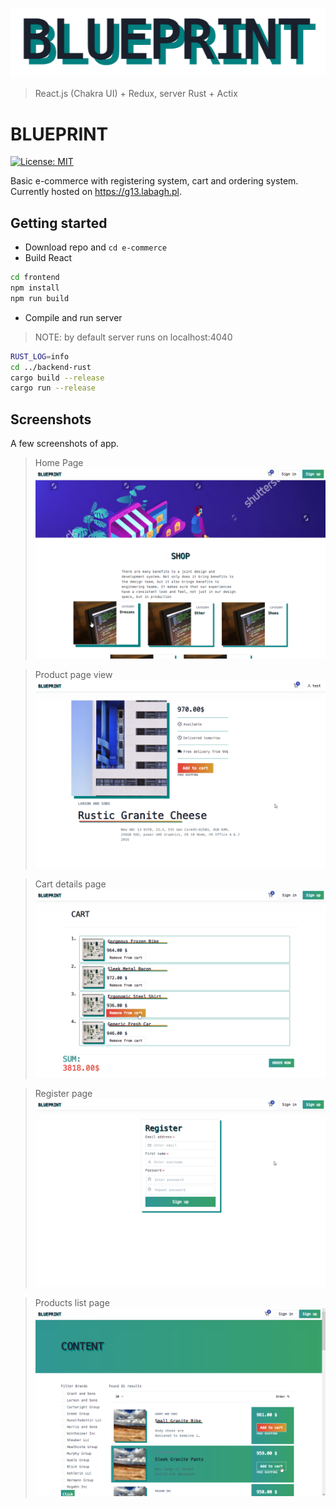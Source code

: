 ![alt text](git_resources/logo.png)
> React.js (Chakra UI) + Redux, server Rust + Actix
# BLUEPRINT
[![License: MIT](https://img.shields.io/badge/License-MIT-yellow.svg)](https://opensource.org/licenses/MIT)

Basic e-commerce with registering system, cart and ordering system. Currently hosted on <https://g13.labagh.pl>.

## Getting started

- Download repo and `cd e-commerce`
- Build React
```bash
cd frontend
npm install
npm run build
```
- Compile and run server
> NOTE: by default server runs on localhost:4040
```bash
RUST_LOG=info
cd ../backend-rust
cargo build --release
cargo run --release
```

## Screenshots
A few screenshots of app.

> Home Page
![alt text](git_resources/sc01.png)

> Product page view
![alt text](git_resources/sc02.png)

> Cart details page
![alt text](git_resources/sc03.png)

> Register page
![alt text](git_resources/sc04.png)

> Products list page
![alt text](git_resources/sc05.png)

